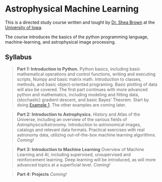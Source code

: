 # Astrophysical Machine Learning

This is a directed study course written and tought by [Dr. Shea Brown](https://stackedit.io/) at the [University of Iowa](https://uiowa.edu/).

The course introduces the basics of the python programming language, machine-learning, and astrophysical image processing.

## Syllabus

> **Part 1: Introduction to Python.**
>Python basics, including basic mathematical operations and control functions, writing and executing scripts, Numpy and basic matrix math. Introduction to classes, methods, and basic object-oriented programing. Basic plotting of data will also be covered. The first part continues with more advanced python and mathematics, including modeling and fitting data, (stochastic) gradient descent, and basic Bayes’ Theorem. Start by doing [Example 1](Part%201/Exercise%201.ipynb). The other examples are coming later.

> **Part 2: Introduction to Astrophysics.**
>History and Atlas of the Universe, including an overview of the various fields of Astrophysics/Astronomy. Introduction to astronomical images, catalogs and relevant data formats. Practical exercises with real astronomy data, utilizing out-of-the-box machine learning algorithms. *Coming!*

> **Part 3: Introduction to Machine Learning**
> Overview of Machine Learning and AI, including supervised, unsupervised and reinforcement learning. Deep learning will be introduced, as will more advanced topics at a superficial level. *Coming!*

> **Part 4: Projects**
>*Coming!*